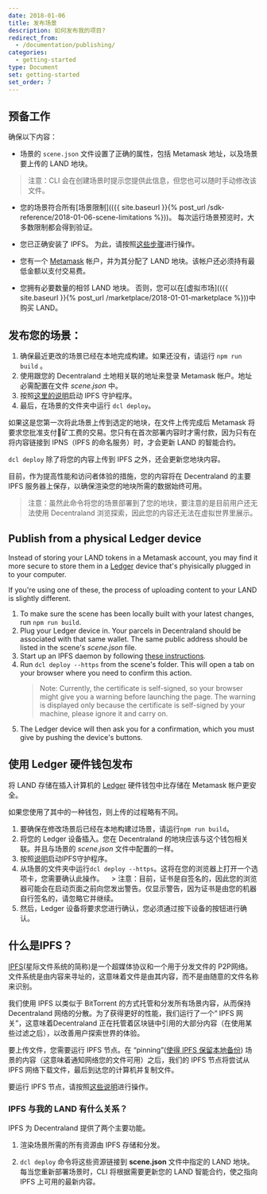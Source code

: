 ```yaml
---
date: 2018-01-06
title: 发布场景
description: 如何发布我的项目?
redirect_from:
  - /documentation/publishing/
categories:
  - getting-started
type: Document
set: getting-started
set_order: 7
---
```


## 预备工作

确保以下内容：

- 场景的 `scene.json` 文件设置了正确的属性，包括 Metamask 地址，以及场景要上传的 LAND 地块。

> 注意：CLI 会在创建场景时提示您提供此信息，但您也可以随时手动修改该文件。

- 您的场景符合所有[场景限制](({{ site.baseurl }}{% post_url /sdk-reference/2018-01-06-scene-limitations %}))。 每次运行场景预览时，大多数限制都会得到验证。

* 您已正确安装了 IPFS。 为此，请按照[这些步骤](https://ipfs.io/docs/install/)进行操作。

* 您有一个 [Metamask](https://metamask.io/) 帐户，并为其分配了 LAND 地块。该帐户还必须持有最低金额以支付交易费。

* 您拥有必要数量的相邻 LAND 地块。 否则，您可以在[虚拟市场](({{ site.baseurl }}{% post_url /marketplace/2018-01-01-marketplace %}))中购买 LAND。

## 发布您的场景：

1. 确保最近更改的场景已经在本地完成构建。如果还没有，请运行 `npm run build` 。
2. 使用跟您的 Decentraland 土地相关联的地址来登录 Metamask 帐户。地址必需配置在文件 _scene.json_ 中。
3. 按照[这里的说明](https://ipfs.io/docs/getting-started/)启动 IPFS 守护程序。
4. 最后，在场景的文件夹中运行 `dcl deploy`。

如果这是您第一次将此场景上传到选定的地块，在文件上传完成后 Metamask 将要求您批准支付矿工费的交易。您只有在首次部署内容时才需付款，因为只有在将内容链接到 IPNS（IPFS 的命名服务）时，才会更新 LAND 的智能合约。

`dcl deploy` 除了将您的内容上传到 IPFS 之外，还会更新您地块内容。

目前，作为提高性能和访问者体验的措施，您的内容将在 Decentraland 的主要 IPFS 服务器上保存，以确保渲染您的地块所需的数据始终可用。

> 注意：虽然此命令将您的场景部署到了您的地块，要注意的是目前用户还无法使用 Decentraland 浏览探索，因此您的内容还无法在虚拟世界里展示。

## Publish from a physical Ledger device

Instead of storing your LAND tokens in a Metamask account, you may find it more secure to store them in a [Ledger](https://www.ledger.com/) device that's phyisically plugged in to your computer.

If you're using one of these, the process of uploading content to your LAND is slightly different.

1.  To make sure the scene has been locally built with your latest changes, run `npm run build`.
2.  Plug your Ledger device in. Your parcels in Decentraland should be associated with that same wallet. The same public address should be listed in the scene's _scene.json_ file.
3.  Start up an IPFS daemon by following [these instructions](https://ipfs.io/docs/getting-started/).
4.  Run `dcl deploy --https` from the scene's folder. This will open a tab on your browser where you need to confirm this action.
    > Note: Currently, the certificate is self-signed, so your browser might give you a warning before launching the page. The warning is displayed only because the certificate is self-signed by your machine, please ignore it and carry on.
5.  The Ledger device will then ask you for a confirmation, which you must give by pushing the device's buttons.

## 使用 Ledger 硬件钱包发布

将 LAND 存储在插入计算机的 [Ledger](https://www.ledger.com/) 硬件钱包中比存储在 Metamask 帐户更安​​全。

如果您使用了其中的一种钱包，则上传的过程略有不同。

1. 要确保在修改场景后已经在本地构建过场景，请运行`npm run build`。
2. 将您的 Ledger 设备插入。您在 Decentraland 的地块应该与这个钱包相关联。并且与场景的 _scene.json_ 文件中配置的一样。
3. 按照[说明](https://ipfs.io/docs/getting-started/)启动IPFS守护程序。
4. 从场景的文件夹中运行`dcl deploy --https`。这将在您的浏览器上打开一个选项卡，您需要确认此操作。
   > 注意：目前，证书是自签名的，因此您的浏览器可能会在启动页面之前向您发出警告。仅显示警告，因为证书是由您的机器自行签名的，请忽略它并继续。
5. 然后，Ledger 设备将要求您进行确认，您必须通过按下设备的按钮进行确认。

## 什么是IPFS？

[IPFS](https://ipfs.io/)(星际文件系统的简称)是一个超媒体协议和一个用于分发文件的 P2P网络。文件系统是由内容来寻址的，这意味着文件是由其内容，而不是由随意的文件名称来识别。

我们使用 IPFS 以类似于 BitTorrent 的方式托管和分发所有场景内容，从而保持Decentraland 网络的分散。为了获得更好的性能，我们运行了一个“ IPFS 网关”，这意味着Decentraland 正在托管着区块链中引用的大部分内容（在使用某些过滤之后），以改善用户探索世界的体验。

要上传文件，您需要运行 IPFS 节点。在 “pinning”([使得 IPFS 保留本地备份](https://ipfs.io/ipfs/QmNZiPk974vDsPmQii3YbrMKfi12KTSNM7XMiYyiea4VYZ/example#/ipfs/QmRFTtbyEp3UaT67ByYW299Suw7HKKnWK6NJMdNFzDjYdX/pinning/readme.md)) 场景的内容（这意味着通知网络您的文件可用）之后，我们的 IPFS 节点将尝试从 IPFS 网络下载文件，最后到达您的计算机并复制文件。

要运行 IPFS 节点，请按照[这些说明](https://ipfs.io/docs/getting-started/)进行操作。

### IPFS 与我的 LAND 有什么关系？

IPFS 为 Decentraland 提供了两个主要功能。

1. 渲染场景所需的所有资源由 IPFS 存储和分发。

2. `dcl deploy` 命令将这些资源链接到 **scene.json** 文件中指定的 LAND 地块。每当您重新部署场景时，CLI 将根据需要更新您的 LAND 智能合约，使之指向 IPFS 上可用的最新内容。
